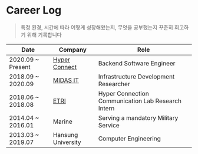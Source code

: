 # Career Log

> 특정 환경, 시간에 따라 어떻게 성장해왔는지, 무엇을 공부했는지 꾸준히 회고하기 위해 기록합니다

| Date  | Company | Role |
|---|---|---|
| 2020.09 ~ Present  | [Hyper Connect](https://github.com/wnsgml972/hyperconnect_log)  | Backend Software Engineer |
| 2018.09 ~ 2020.09  | [MIDAS IT](https://github.com/wnsgml972/midas_log)  | Infrastructure Development Researcher |
| 2018.06 ~ 2018.08  | [ETRI](https://www.slideshare.net/JUNHEEKIM27/etri-retrospect)  | Hyper Connection Communication Lab Research Intern |
| 2014.04 ~ 2016.01  | Marine  | Serving a mandatory Military Service |
| 2013.03 ~ 2019.07  | Hansung University  | Computer Engineering |

